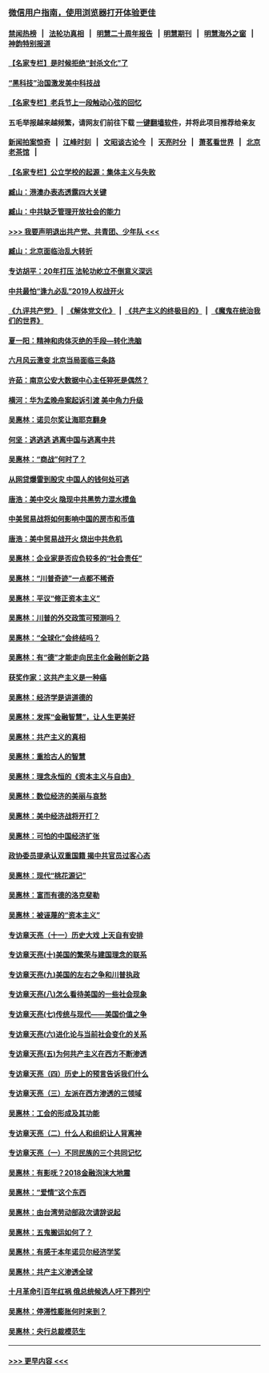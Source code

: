 ### [微信用户指南，使用浏览器打开体验更佳](https://github.com/gfw-breaker/banned-news1/blob/master/indexes/wechat-guide.md?t=0)
#### [禁闻热榜](热点新闻.md?t=0)  &nbsp;&nbsp;|&nbsp;&nbsp; [法轮功真相](https://github.com/gfw-breaker/truth/blob/master/README.md?t=0) &nbsp;&nbsp;|&nbsp;&nbsp; [明慧二十周年报告](https://github.com/gfw-breaker/mh-reports/blob/master/README.md?t=0) &nbsp;&nbsp;|&nbsp;&nbsp;[明慧期刊](https://github.com/gfw-breaker/mh-qikan) &nbsp;&nbsp;|&nbsp;&nbsp; [明慧海外之窗](https://github.com/gfw-breaker/mh-news/blob/master/README.md?t=0) &nbsp;&nbsp;|&nbsp;&nbsp; [神韵特别报道](https://github.com/gfw-breaker/mh-news/blob/master/shenyun.md?t=0)
#### [【名家专栏】是时候拒绝“封杀文化”了](../pages/nsc423/n11814093.md?t=02160544) 
#### [“黑科技”治国激发美中科技战](../pages/nsc423/n11638056.md?t=02160544) 
#### [【名家专栏】老兵节上一段触动心弦的回忆](../pages/nsc423/n11646016.md?t=02160544) 
#### 五毛举报越来越频繁，请网友们前往下载 [一键翻墙软件](https://github.com/gfw-breaker/ssr-accounts)，并将此项目推荐给亲友
#### [新闻拍案惊奇](https://github.com/gfw-breaker/banned-news1/blob/master/pages/link4.md) &nbsp;&nbsp;|&nbsp;&nbsp; [江峰时刻](https://github.com/gfw-breaker/banned-news1/blob/master/pages/link4.md) &nbsp;&nbsp;|&nbsp;&nbsp; [文昭谈古论今](https://github.com/gfw-breaker/banned-news1/blob/master/pages/link4.md) &nbsp;&nbsp;|&nbsp;&nbsp; [天亮时分](https://github.com/gfw-breaker/banned-news1/blob/master/pages/link4.md) &nbsp;&nbsp;|&nbsp;&nbsp; [萧茗看世界](https://github.com/gfw-breaker/banned-news1/blob/master/pages/link4.md) &nbsp;&nbsp;|&nbsp;&nbsp; [北京老茶馆](https://github.com/gfw-breaker/banned-news1/blob/master/pages/link4.md) &nbsp;&nbsp;|&nbsp;&nbsp; 
#### [【名家专栏】公立学校的起源：集体主义与失败](../pages/nsc423/n11601833.md?t=02160544) 
#### [臧山：港澳办表态透露四大关键](../pages/nsc423/n11421628.md?t=02160544) 
#### [臧山：中共缺乏管理开放社会的能力](../pages/nsc423/n11407457.md?t=02160544) 
#### [>>> 我要声明退出共产党、共青团、少年队 <<<](https://github.com/begood0513/goodnews/blob/master/quit/letter.md) 
#### [臧山：北京面临治乱大转折](../pages/nsc423/n11406895.md?t=02160544) 
#### [专访胡平：20年打压 法轮功屹立不倒意义深远](../pages/nsc423/n11398800.md?t=02160544) 
#### [中共最怕“逢九必乱”2019人权战开火](../pages/nsc423/n11385248.md?t=02160544) 
#### [《九评共产党》](https://github.com/begood0513/9ping.md/blob/master/README.md) &nbsp;|&nbsp; [《解体党文化》](../../../../jtdwh.md/blob/master/README.md)  &nbsp;|&nbsp; [《共产主义的终极目的》](../../../../gczydzjmd.md/blob/master/README.md) &nbsp;|&nbsp; [《魔鬼在统治我们的世界》](../../../../mgztzwmdsj.md/blob/master/README.md) 
#### [夏一阳：精神和肉体灭绝的手段—转化洗脑](../pages/nsc423/n11368250.md?t=02160544) 
#### [六月风云激变 北京当局面临三条路](../pages/nsc423/n11313668.md?t=02160544) 
#### [许茹：南京公安大数据中心主任猝死是偶然？](../pages/nsc423/n11064744.md?t=02160544) 
#### [横河：华为孟晚舟案起诉引渡 美中角力升级](../pages/nsc423/n11027230.md?t=02160544) 
#### [吴惠林：诺贝尔奖让海耶克翻身](../pages/nsc423/n10890049.md?t=02160544) 
#### [何坚：逃逃逃 逃离中国与逃离中共](../pages/nsc423/n10592891.md?t=02160544) 
#### [吴惠林：“商战”何时了？](../pages/nsc423/n10573558.md?t=02160544) 
#### [从网贷爆雷到股灾 中国人的钱何处可逃](../pages/nsc423/n10572800.md?t=02160544) 
#### [唐浩：美中交火 隐现中共黑势力混水摸鱼](../pages/nsc423/n10544040.md?t=02160544) 
#### [中美贸易战将如何影响中国的房市和币值](../pages/nsc423/n10543697.md?t=02160544) 
#### [唐浩：美中贸易战开火 烧出中共危机](../pages/nsc423/n10540126.md?t=02160544) 
#### [吴惠林：企业家是否应负较多的“社会责任”](../pages/nsc423/n10535022.md?t=02160544) 
#### [吴惠林：“川普奇迹”一点都不稀奇](../pages/nsc423/n10512808.md?t=02160544) 
#### [吴惠林：平议“修正资本主义”](../pages/nsc423/n10495724.md?t=02160544) 
#### [吴惠林：川普的外交政策可预测吗？](../pages/nsc423/n10462387.md?t=02160544) 
#### [吴惠林：“全球化”会终结吗？](../pages/nsc423/n10452838.md?t=02160544) 
#### [吴惠林：有“德”才能走向民主化金融创新之路](../pages/nsc423/n10432292.md?t=02160544) 
#### [获奖作家：这共产主义是一种癌](../pages/nsc423/n10431541.md?t=02160544) 
#### [吴惠林：经济学是讲道德的](../pages/nsc423/n10398014.md?t=02160544) 
#### [吴惠林：发挥“金融智慧”，让人生更美好](../pages/nsc423/n10375019.md?t=02160544) 
#### [吴惠林：共产主义的真相](../pages/nsc423/n10351394.md?t=02160544) 
#### [吴惠林：重拾古人的智慧](../pages/nsc423/n10337691.md?t=02160544) 
#### [吴惠林：理念永恒的《资本主义与自由》](../pages/nsc423/n10316274.md?t=02160544) 
#### [吴惠林：数位经济的美丽与哀愁](../pages/nsc423/n10292946.md?t=02160544) 
#### [吴惠林：美中经济战将开打？](../pages/nsc423/n10258825.md?t=02160544) 
#### [吴惠林：可怕的中国经济扩张](../pages/nsc423/n10219147.md?t=02160544) 
#### [政协委员提承认双重国籍 揭中共官员过客心态](../pages/nsc423/n10208809.md?t=02160544) 
#### [吴惠林：现代“桃花源记”](../pages/nsc423/n10185234.md?t=02160544) 
#### [吴惠林：富而有德的洛克斐勒](../pages/nsc423/n10142264.md?t=02160544) 
#### [吴惠林：被诬蔑的“资本主义”](../pages/nsc423/n10124816.md?t=02160544) 
#### [专访章天亮（十一）历史大戏 上天自有安排](../pages/nsc423/n10094905.md?t=02160544) 
#### [专访章天亮(十)美国的繁荣与建国理念的联系](../pages/nsc423/n10094899.md?t=02160544) 
#### [专访章天亮(九)美国的左右之争和川普执政](../pages/nsc423/n10094889.md?t=02160544) 
#### [专访章天亮(八)怎么看待美国的一些社会现象](../pages/nsc423/n10094857.md?t=02160544) 
#### [专访章天亮(七)传统与现代——美国价值之争](../pages/nsc423/n10093140.md?t=02160544) 
#### [专访章天亮(六)进化论与当前社会变化的关系](../pages/nsc423/n10092036.md?t=02160544) 
#### [专访章天亮(五)为何共产主义在西方不断渗透](../pages/nsc423/n10083620.md?t=02160544) 
#### [专访章天亮（四）历史上的预言告诉我们什么](../pages/nsc423/n10083606.md?t=02160544) 
#### [专访章天亮（三）左派在西方渗透的三领域](../pages/nsc423/n10081115.md?t=02160544) 
#### [吴惠林：工会的形成及其功能](../pages/nsc423/n10080633.md?t=02160544) 
#### [专访章天亮（二）什么人和组织让人背离神](../pages/nsc423/n10076637.md?t=02160544) 
#### [专访章天亮（一）不同民族的三个共同记忆](../pages/nsc423/n10074188.md?t=02160544) 
#### [吴惠林：有影呒？2018金融泡沫大地震](../pages/nsc423/n10040534.md?t=02160544) 
#### [吴惠林：“爱情”这个东西](../pages/nsc423/n10019423.md?t=02160544) 
#### [吴惠林：由台湾劳动部政次请辞说起](../pages/nsc423/n9979679.md?t=02160544) 
#### [吴惠林：五鬼搬运如何了？](../pages/nsc423/n9925338.md?t=02160544) 
#### [吴惠林：有感于本年诺贝尔经济学奖](../pages/nsc423/n9871883.md?t=02160544) 
#### [吴惠林：共产主义渗透全球](../pages/nsc423/n9812748.md?t=02160544) 
#### [十月革命引百年红祸 俄总统候选人吁下葬列宁](../pages/nsc423/n9810182.md?t=02160544) 
#### [吴惠林：停滞性膨胀何时来到？](../pages/nsc423/n9764136.md?t=02160544) 
#### [吴惠林：央行总裁模范生](../pages/nsc423/n9728134.md?t=02160544) 

----
#### [ >>> 更早内容 <<< ](../indexes/nsc423-earlier.md)
